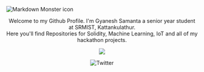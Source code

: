 <img src="https://user-images.githubusercontent.com/52783096/127765507-86d842cf-28c5-47da-9ee4-fd2b20fee989.png"
     alt="Markdown Monster icon" />
<div align="center">

Welcome to my Github Profile. 
I'm Gyanesh Samanta a senior year student at SRMIST, Kattankulathur. <br />
Here you'll find Repositories for Solidity, Machine Learning, IoT and all of my hackathon projects.   
<p align ="center">
<img src = "https://github.com/GyaneshSamanta/GyaneshSamanta/blob/output/github-contribution-grid-snake.gif"></center>
</p>

![Twitter](https://img.shields.io/twitter/follow/samanta_gyanesh?color=1DA1F2&logo=Twitter&style=for-the-badge)
